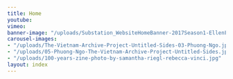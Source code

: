 ```yaml
---
title: Home
youtube: 
vimeo: 
banner-image: "/uploads/Substation_WebsiteHomeBanner-2017Season1-EllenFullman_17.1.17_v1.1_128.gif"
carousel-images:
- "/uploads/The-Vietnam-Archive-Project-Untitled-Sides-03-Phuong-Ngo.jpg"
- "/uploads/05-Phuong-Ngo-The-Vietnam-Archive-Project-Untitled-Sides.jpg"
- "/uploads/100-years-zine-photo-by-samantha-riegl-rebecca-vinci.jpg"
layout: index
---
```


